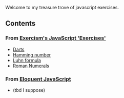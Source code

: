 Welcome to my treasure trove of javascript exercises. 

## Contents

### From [Exercism's JavaScript 'Exercises'](https://exercism.org/tracks/javascript/exercises)
* [Darts](https://github.com/kellyky/js_practice/blob/main/darts.js) 
* [Hamming number](https://github.com/kellyky/js_practice/blob/main/hamming.js)
* [Luhn formula](https://github.com/kellyky/js_practice/blob/main/luhn.js)
* [Roman Numerals](https://github.com/kellyky/js_practice/blob/main/roman_numerals.js) 

### From [Eloquent JavaScript](https://eloquentjavascript.net/)
* (tbd I suppose)
